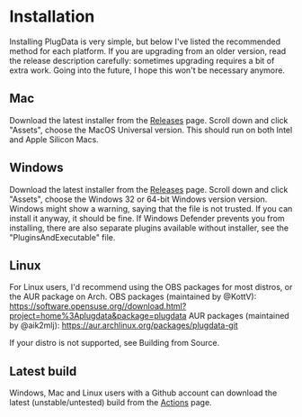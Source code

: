 # Installation
Installing PlugData is very simple, but below I've listed the recommended method for each platform. If you are upgrading from an older version, read the release description carefully: sometimes upgrading requires a bit of extra work. Going into the future, I hope this won't be necessary anymore.

## Mac
Download the latest installer from the [Releases](https://github.com/timothyschoen/PlugData/releases/) page. Scroll down and click "Assets", choose the MacOS Universal version. This should run on both Intel and Apple Silicon Macs.

## Windows
Download the latest installer from the [Releases](https://github.com/timothyschoen/PlugData/releases/) page. Scroll down and click "Assets", choose the Windows 32 or 64-bit Windows version version. Windows might show a warning, saying that the file is not trusted. If you can install it anyway, it should be fine. If Windows Defender prevents you from installing, there are also separate plugins available without installer, see the "PluginsAndExecutable" file.

## Linux
For Linux users, I'd recommend using the OBS packages for most distros, or the AUR package on Arch.
OBS packages (maintained by @KottV): https://software.opensuse.org//download.html?project=home%3Aplugdata&package=plugdata
AUR packages (maintained by @aik2mlj): https://aur.archlinux.org/packages/plugdata-git

If your distro is not supported, see Building from Source.


## Latest build
Windows, Mac and Linux users with a Github account can download the latest (unstable/untested) build from the [Actions](https://github.com/timothyschoen/PlugData/actions) page.
